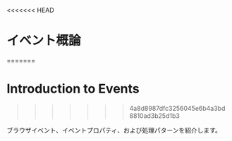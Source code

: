 <<<<<<< HEAD
# イベント概論
=======
# Introduction to Events
>>>>>>> 4a8d8987dfc3256045e6b4a3bd8810ad3b25d1b3

ブラウザイベント、イベントプロパティ、および処理パターンを紹介します。
